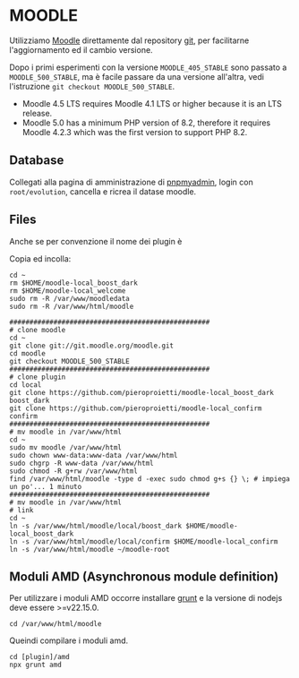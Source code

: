 # MOODLE
Utilizziamo [Moodle](https://moodle.org/?lang=it) direttamente dal repository [git](git://git.moodle.org/moodle.git ), per facilitarne l'aggiornamento ed il cambio versione.

Dopo i primi esperimenti con la versione `MOODLE_405_STABLE` sono passato a `MOODLE_500_STABLE`, ma è facile passare da una versione all'altra, vedi l'istruzione `git checkout MOODLE_500_STABLE`.

* Moodle 4.5 LTS requires Moodle 4.1 LTS or higher because it is an LTS release.
* Moodle 5.0 has a minimum PHP version of 8.2, therefore it requires Moodle 4.2.3 which was the first version to support PHP 8.2.

## Database
Collegati alla pagina di amministrazione di [pnpmyadmin](./phpmyadmin), login con `root/evolution`, cancella e ricrea il datase moodle.

## Files
Anche se per convenzione il nome dei plugin è 

Copia ed incolla:

```
cd ~
rm $HOME/moodle-local_boost_dark
rm $HOME/moodle-local_welcome
sudo rm -R /var/www/moodledata
sudo rm -R /var/www/html/moodle

##################################################
# clone moodle
cd ~
git clone git://git.moodle.org/moodle.git 
cd moodle
git checkout MOODLE_500_STABLE
##################################################
# clone plugin
cd local
git clone https://github.com/pieroproietti/moodle-local_boost_dark boost_dark
git clone https://github.com/pieroproietti/moodle-local_confirm confirm
##################################################
# mv moodle in /var/www/html
cd ~
sudo mv moodle /var/www/html
sudo chown www-data:www-data /var/www/html
sudo chgrp -R www-data /var/www/html
sudo chmod -R g+rw /var/www/html
find /var/www/html/moodle -type d -exec sudo chmod g+s {} \; # impiega un po'... 1 minuto
##################################################
# mv moodle in /var/www/html
# link
cd ~
ln -s /var/www/html/moodle/local/boost_dark $HOME/moodle-local_boost_dark
ln -s /var/www/html/moodle/local/confirm $HOME/moodle-local_confirm
ln -s /var/www/html/moodle ~/moodle-root
```
## Moduli AMD (Asynchronous module definition)

Per utilizzare i moduli AMD occorre installare [grunt](https://gruntjs.com/) e la versione di nodejs deve essere >=v22.15.0.

```
cd /var/www/html/moodle
```

Queindi compilare i moduli amd.
```
cd [plugin]/amd
npx grunt amd 
```

